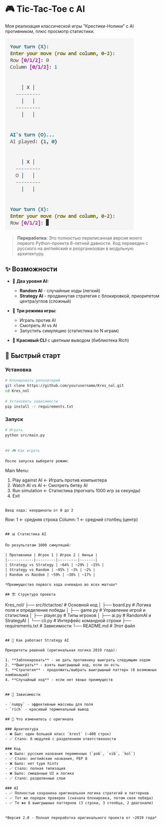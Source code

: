 # 🎮 Tic-Tac-Toe с AI

Моя реализация классической игры "Крестики-Нолики" с AI противником, плюс просмотр статистики.

![example](screenshot.png)

> **Переработка:** Это полностью переписанная версия моего первого Python-проекта 6-летней давности. Код переведен с русского на английский и реорганизован в модульную архитектуру.

## ✨ Возможности

- 🤖 **Два уровня AI:**
  - **Random AI** - случайные ходы (легкий)
  - **Strategy AI** - продвинутая стратегия с блокировкой, приоритетом центра/углов (сложный)

- 🎯 **Три режима игры:**
  - Играть против AI
  - Смотреть AI vs AI
  - Запустить симуляцию (статистика по N играм)

- 💎 **Красивый CLI** с цветным выводом (библиотека Rich)


## 🚀 Быстрый старт

### Установка

```bash
# Клонировать репозиторий
git clone https://github.com/yourusername/Kres_nol.git
cd Kres_nol

# Установить зависимости
pip install -r requirements.txt
```

### Запуск

```bash
# Играть
python src/main.py


## 🎮 Как играть

После запуска выберите режим:

```
Main Menu:
  1. Play against AI      ← Играть против компьютера
  2. Watch AI vs AI       ← Смотреть битву AI
  3. Run simulation       ← Статистика (прогнать 1000 игр за секунды)
  4. Exit
```

Ввод хода: координаты от 0 до 2

```
Row: 1      ← средняя строка
Column: 1   ← средний столбец (центр)
```

## 📊 Статистика AI

По результатам 1000 симуляций:

| Противники | Игрок 1 | Игрок 2 | Ничьи |
|------------|---------|---------|-------|
| Strategy vs Strategy | ~64% | ~29% | ~15% |
| Strategy vs Random | ~95% | ~3% | ~2% |
| Random vs Random | ~59% | ~30% | ~17% |

*Преимущество первого хода очевидно во всех матчах*

## 🏗️ Структура проекта

```
Kres_nol/
├── src/tictactoe/      # Основной код
│   ├── board.py        # Логика поля и определение победы
│   ├── game.py         # Управление игрой и статистика
│   ├── player.py       # Типы игроков
│   ├── ai.py           # RandomAI и StrategyAI
│   └── cli.py          # Интерфейс командной строки
├── requirements.txt    # Зависимости
└── README.md          # Этот файл
```

## 🧠 Как работает Strategy AI

Приоритеты решений (оригинальная логика 2019 года):

1. **Заблокировать** - не дать противнику выиграть следующим ходом
2. **Выиграть** - взять выигрышный ход, если он есть
3. **Стратегия** - продолжить/выбрать выигрышный паттерн (8 возможных комбинаций)
4. **Случайный ход** - если нет явных преимуществ


## 🔧 Зависимости

- `numpy` - эффективные массивы для поля
- `rich` - красивый терминальный вывод

## 📝 Что изменилось с оригинала

### Архитектура
- ❌ Был: один большой класс `krest` (~400 строк)
- ✅ Стало: 6 модулей с разделением ответственности

### Код
- ❌ Было: русские названия переменных (`pob`, `vib`, `kol`)
- ✅ Стало: английские названия, PEP 8
- ❌ Было: нет type hints
- ✅ Стало: полная типизация
- ❌ Было: смешанные UI и логика
- ✅ Стало: разделенные слои

### AI
- ✅ Полностью сохранена оригинальная логика стратегий и паттернов
- ✅ Тот же порядок проверок (сначала блокировка, потом своя победа)
- ✅ Те же 8 выигрышных паттернов (3 строки, 3 столбца, 2 диагонали)


*Версия 2.0 - Полная переработка оригинального проекта от ~2019 года*
